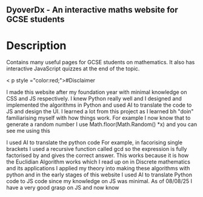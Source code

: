 ## DyoverDx - An interactive maths website for GCSE students

# Description

Contains many useful pages for GCSE students on mathematics. It also has interactive JavaScript quizzes at the end of the topic. 



< p style ="color:red;">#Disclaimer</p>
I made this website after my foundation year with minimal knowledge on CSS and JS respectively. I knew Python really well and I designed and implemented the algorithms in Python and used AI to translate the code to JS and design the UI. I learned
a lot from this project as I learned bh "doin" familiarising myself with how things work. For example I now know that to generate a random number I use Math.floor(Math.Random() *x) and you can see me using this 


I used AI to translate the python code 
For example, in <link href="https://github.com/KallamSamad/DyoverDx/blob/main/Assets/js/quiz4.1.js">facorising single brackets</link> I used a recursive function 
called gcd so the expression is fully factorised by and gives the correct answer. This works because it is how the Euclidian Algorithm works which I read up on in <link href="https://mrce.in/ebooks/Maths-Discrete%20Mathematics%20&%20its%20Applications%208th%20Ed.pdf">Discrete mathematics and its applications</link>
I applied my theory into making these algorithms with python and in the early stages of this website I used AI to translate Python code to JS code since my knowledge on JS was minimal. As of 08/08/25 I have a very good grasp on JS and now know
